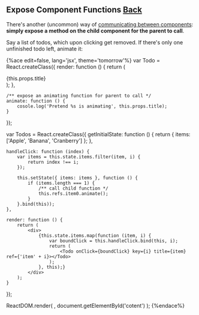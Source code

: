 ## Expose Component Functions [Back](./../react.md)

There's another (uncommon) way of [communicating between components](./../communication_between_components/communication_between_components.md): **simply expose a method on the child component for the parent to call**.

Say a list of todos, which upon clicking get removed. If there's only one unfinished todo left, animate it:

{%ace edit=false, lang='jsx', theme='tomorrow'%}
var Todo = React.createClass({
    render: function () {
        return (
            <div onClick={this.props.onClick}>{this.props.title}</div>
        );
    },
    
    /** expose an animating function for parent to call */
    animate: function () {
        cosole.log('Pretend %s is animating', this.props.title);
    }
});

var Todos = React.createClass({
    getInitialState: function () {
        return { items: ['Apple', 'Banana', 'Cranberry'] };
    },
    
    handleClick: function (index) {
        var items = this.state.items.filter(item, i) {
            return index !== i;
        });
        
        this.setState({ items: items }, function () {
            if (items.length === 1) {
                /** call child function */
                this.refs.item0.animate();
            }
        }.bind(this));
    },
    
    render: function () {
        return (
            <div>
                {this.state.items.map(function (item, i) {
                    var boundClick = this.handleClick.bind(this, i);
                    return (
                        <Todo onClick={boundClick} key={i} title={item} ref={'item' + i}></Todo>
                    );
                }, this);}
            </div>
        );
    }
});

ReactDOM.render(
    <Todos />,
    document.getElementById('cotent')
);
{%endace%}